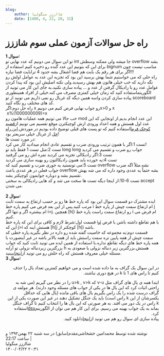 ```yaml
---
blog:
    author: شااززز منگولیا
    date: [1400, 4, 22, 20, 31]
---
```

# راه حل سوالات آزمون عملی سوم شاززز

<div class="cnt">
<div><strong>سوال 1:</strong></div>
<div>تو این سوال می دونیم که عدد نهایی تو int جا میشه ولی ممکنه وسطش overflow بشه برای این که بتونیم این عدد گنده رو ذخیره کنیم استفاده از bignum مناسب نیست چون اگر برای هر رقم یک بایت هم فضا اشغال بشه حدود 4 ترابایت فضا نیازه!!!</div>
<div>راه حلی که می خواستیم شما بهش برسید این بود که تجزیه این عدد به عوامل اولش رو نگه دارید که خب خیلی هاتون هم بهش رسیدید.ولی نکته اصلیش این بود که پیدا کردن عوامل عدد رو با رادیکال گرفتن از عدد و ... پیاده سازی نکنید.به جای این کار می تونید از الگوریتماستفاده کنید که زمان خیلی کمتری مصرف می کنه.خیلی از افراد همینطوری پیاده سازی کردن واسه همین دیگه کد غربال رو نمی ذاریم می تونید از تو scoreboard کد های مختلف رو نگاه کنید.</div>
<div>راه حل دوم:اگر x رو جواب نهایی فرض کنیم می دونیمx&gt;0 و x<div> x%(1000000009)=x</div>
<div>خب حالا می تونیم همه عملیات هامون رو mod این عدد انجام بدیم.از اونجایی که این عدد اول هستش و همه اعداد ورودی ازش کوچیکترن موقع تقسیم می تونیم از<a href="http://en.wikipedia.org/wiki/Fermat's_little_theorem" target="_blank">قضیه کوچک فرما</a>استفاده کنیم که تو پست های قبلی توضیح داده بودیم در موردش.<a href="http://bayanbox.ir/id/7168358559905871754" target="_blank">این راه حل</a> از غربال خیلی سریعتر بود!</div>
<div>در مورد تست ها:</div>
<div>تست 1:اگر با همون ترتیب ورودی ضرب و تقسیم عادی انجام میدادید کار می کرد!</div>
<div>تست 2:مثل تست 1 فقط باید تو long long جواب رو ضرب و تقسیم می کردید</div>
<div>تست 3:اگر رادیکالی تجزیه می کردید نمره اش رو می گرفتید</div>
<div>تست 4:یه خورده باید همون رادیکالتون رو بهینه سازی می کردید</div>
<div>تست 5:می تونستید یه جوری ضرب و تقسیم کنید که overflow نشه.مثلاً اگه ضرب جواب فعلی در هر عددی باعث overflow بشه حتماً یه عددی وجود داره که می شه بهش تقسیم بشه و دوباره جوابمون کوچیکتر بشه.</div>
<div>تست 6-10:از اینجا دیگه تست ها سخت می شد و کد هایی رادیکالی به سختی accept می شدن.</div>
<div><br/></div>
<div><strong>سوال 2:</strong></div>
<div>ایده مشترک دو قسمت سوال این بود که پاره خط ها رو بر حسب ارتفاع یه سمت ثابت مرتب کنید.پس از این بعد فرض می کنیم پاره خط i ام ارتفاع سمت چپش از پاره خط j ام بیشتره اگر و تنها اگر i&gt;j. همچین [h[i رو ارتفاع سمت راست پاره خط i ام فرض می کنیم.</div>
<div>قسمت اول:شرط لازم و کافی برای این که پاره خط iوj با هم تقاطع داشته باشن با فرض این که j&gt;i هستش اینه که [h[j کوچکتر از [h[i باشه.<div>قسمت دوم:یه مجموعه که خاصیت گفته شده رو داره در نظر بگیرید.پاره خطی که سمت چپش از همه پایین تره سمت راستش باید از همه بالاتر باشه در غیر اینصورت با همه پاره خط های دیگه تقاطع نداره.با استفاده از همین ایده می تونید ثابت کنید که جواب بزرگترین زیردنباله نزولی تو آرایه h هستش.بزرگترین زیر دنباله نزولی یا صعودی یه مسئله خیلی معروف هستش که راه حلش رو می تونید از<a href="http://en.wikipedia.org/wiki/Longest_increasing_subsequence" target="_blank">اینجا</a>ببینید.</div>
<div><strong>سوال 3:</strong></div>
<div>
<p class="" dir="RTL">در این سوال یک گراف به ما داده شده است و می خواهیم کمترین تعداد یال را حذف کنیم تا راس های 1 تا k در هیچ دوری نباشند.</p>
<p class="" dir="RTL">ابتدا همه ی یال های گراف مثل v-u که u&gt;k , v&gt;k را در نظر می گیریم (می شه به راحتی اثبات کرد که این یال ها در یکی از جواب های مسئله وجود دارند). هر مولفه ی گراف درست شده را یک راس بگیریم یال های باقی مانده (یال هایی که حداقل یکسرشان از این k راس است) باید یک جنگل تشکیل دهند در غیر این صورت یکی از این k راس در یک دور می افتد. به هر صورتی که این یال ها را انتخاب کنیم تا گراف جنگل بماند به یک جواب بهینه می رسیم. برای این کار هم می توان از الگوریتم<a href="http://en.wikipedia.org/wiki/Disjoint-set_data_structure">dsu</a>استفاده کرد.<br/>پیاده سازی ای سوال رو هم می تونید از<a href="http://bayanbox.ir/id/8107565899702593509?info">اینجا</a>دانلود کنید.</p>
<div><br/></div>
</div>
</div>
<div class="postDesc">نوشته شده توسط محمدامین خشخاشی‌مقدم(سابق) در سه شنبه ۲۲ بهمن۱۳۹۲ و ساعت 22:17 
	 |</div>
</div>
</div>

<div class="blog-info">
    <div class="blog-author">شااززز منگولیا</div>
    <div class="blog-date">۱۴۰۰/۰۴/۲۲ ۲۰:۳۱</div>
</div>

